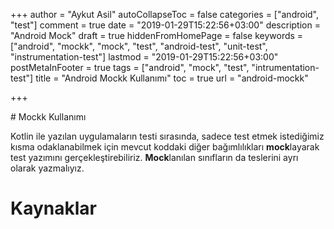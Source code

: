 +++
author = "Aykut Asil"
autoCollapseToc = false
categories = ["android", "test"]
comment = true
date = "2019-01-29T15:22:56+03:00"
description = "Android Mock"
draft = true
hiddenFromHomePage = false
keywords = ["android", "mockk", "mock", "test", "android-test", "unit-test", "instrumentation-test"]
lastmod = "2019-01-29T15:22:56+03:00"
postMetaInFooter = true
tags = ["android", "mock", "test", "intrumentation-test"]
title = "Android Mockk Kullanımı"
toc = true
url = "android-mockk"

+++

# Mockk Kullanımı

Kotlin ile yazılan uygulamaların testi sırasında, sadece test etmek istediğimiz kısma odaklanabilmek için mevcut koddaki diğer bağımlılıkları **mock**layarak test yazımını gerçekleştirebiliriz. **Mock**lanılan sınıfların da teslerini ayrı olarak yazmalıyız.

# Kaynaklar
